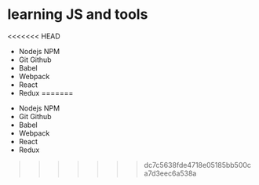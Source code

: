 # learning JS and tools

<<<<<<< HEAD
+ Nodejs NPM
+ Git Github
+ Babel
+ Webpack
+ React
+ Redux
=======
* Nodejs NPM
* Git Github
* Babel
* Webpack
* React
* Redux
>>>>>>> dc7c5638fde4718e05185bb500ca7d3eec6a538a

